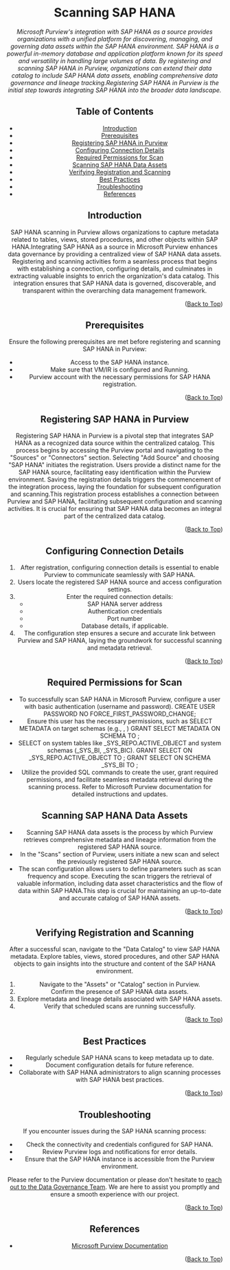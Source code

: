 <!-- Improved compatibility of Back to Top link -->
<a name="SAP HANA-top"></a>

<!-- Concept TITLE AND OVERVIEW -->

<center>

# Scanning SAP HANA

*Microsoft Purview's integration with SAP HANA as a source provides organizations with a unified platform for discovering, managing, and governing data assets within the SAP HANA environment. SAP HANA is a powerful in-memory database and application platform known for its speed and versatility in handling large volumes of data. By registering and scanning SAP HANA in Purview, organizations can extend their data catalog to include SAP HANA data assets, enabling comprehensive data governance and lineage tracking.Registering SAP HANA in Purview is the initial step towards integrating SAP HANA into the broader data landscape.*


## Table of Contents

- [Introduction](#introduction)
- [Prerequisites](#prerequisites)
- [Registering SAP HANA in Purview](#registering-sap-hana-in-purview)
- [Configuring Connection Details](#configuring-connection-details)
- [Required Permissions for Scan](#required-permissions-for-scan)
- [Scanning SAP HANA Data Assets](#scanning-sap-hana-data-assets)
- [Verifying Registration and Scanning](#verifying-registration-and-scanning)
- [Best Practices](#best-practices)
- [Troubleshooting](#troubleshooting)
- [References](#references)

## Introduction

SAP HANA scanning in Purview allows organizations to capture metadata related to tables, views, stored procedures, and other objects within SAP HANA.Integrating SAP HANA as a source in Microsoft Purview enhances data governance by providing a centralized view of SAP HANA data assets. Registering and scanning activities form a seamless process that begins with establishing a connection, configuring details, and culminates in extracting valuable insights to enrich the organization's data catalog. This integration ensures that SAP HANA data is governed, discoverable, and transparent within the overarching data management framework.

<p align="right">(<a href="#SAP HANA-top">Back to Top</a>)</p>

## Prerequisites

Ensure the following prerequisites are met before registering and scanning SAP HANA in Purview:

- Access to the SAP HANA instance.
- Make sure that VM/IR is configured and Running.
- Purview account with the necessary permissions for SAP HANA registration.

<p align="right">(<a href="#SAP HANA-top">Back to Top</a>)</p>

## Registering SAP HANA in Purview

Registering SAP HANA in Purview is a pivotal step that integrates SAP HANA as a recognized data source within the centralized catalog. This process begins by accessing the Purview portal and navigating to the "Sources" or "Connectors" section. Selecting "Add Source" and choosing "SAP HANA" initiates the registration. Users provide a distinct name for the SAP HANA source, facilitating easy identification within the Purview environment. Saving the registration details triggers the commencement of the integration process, laying the foundation for subsequent configuration and scanning.This registration process establishes a connection between Purview and SAP HANA, facilitating subsequent configuration and scanning activities. It is crucial for ensuring that SAP HANA data becomes an integral part of the centralized data catalog.


<p align="right">(<a href="#SAP HANA-top">Back to Top</a>)</p>

## Configuring Connection Details

1. After registration, configuring connection details is essential to enable Purview to communicate seamlessly with SAP HANA. 
2. Users locate the registered SAP HANA source and access configuration settings.
3. Enter the required connection details:
   - SAP HANA server address
   - Authentication credentials
   - Port number
   - Database details, if applicable.
4. The configuration step ensures a secure and accurate link between Purview and SAP HANA, laying the groundwork for successful scanning and metadata retrieval.

<p align="right">(<a href="#SAP HANA-top">Back to Top</a>)</p>

## Required Permissions for Scan

- To successfully scan SAP HANA in Microsoft Purview, configure a user with basic authentication (username and password).
   CREATE USER <user> PASSWORD <password> NO FORCE_FIRST_PASSWORD_CHANGE;
- Ensure this user has the necessary permissions, such as SELECT METADATA on target schemas (e.g., <schema1>, <schema2>) 
   GRANT SELECT METADATA ON SCHEMA <schema1> TO <user>;
- SELECT on system tables like _SYS_REPO.ACTIVE_OBJECT and system schemas (_SYS_BI, _SYS_BIC). 
   GRANT SELECT ON _SYS_REPO.ACTIVE_OBJECT TO <user>;
   GRANT SELECT ON SCHEMA _SYS_BI TO <user>;
- Utilize the provided SQL commands to create the user, grant required permissions, and facilitate seamless metadata retrieval during the scanning process. Refer to Microsoft Purview documentation for detailed instructions and updates.

## Scanning SAP HANA Data Assets

- Scanning SAP HANA data assets is the process by which Purview retrieves comprehensive metadata and lineage information from the registered SAP HANA source. 
- In the "Scans" section of Purview, users initiate a new scan and select the previously registered SAP HANA source. 
- The scan configuration allows users to define parameters such as scan frequency and scope. Executing the scan triggers the retrieval of valuable information, including data asset characteristics and the flow of data within SAP HANA.This step is crucial for maintaining an up-to-date and accurate catalog of SAP HANA assets.

<p align="right">(<a href="#SAP HANA-top">Back to Top</a>)</p>

## Verifying Registration and Scanning

After a successful scan, navigate to the "Data Catalog" to view SAP HANA metadata. Explore tables, views, stored procedures, and other SAP HANA objects to gain insights into the structure and content of the SAP HANA environment.

1. Navigate to the "Assets" or "Catalog" section in Purview.
2. Confirm the presence of SAP HANA data assets.
3. Explore metadata and lineage details associated with SAP HANA assets.
4. Verify that scheduled scans are running successfully.

<p align="right">(<a href="#SAP HANA-top">Back to Top</a>)</p>

## Best Practices

- Regularly schedule SAP HANA scans to keep metadata up to date.
- Document configuration details for future reference.
- Collaborate with SAP HANA administrators to align scanning processes with SAP HANA best practices.

<p align="right">(<a href="#SAP HANA-top">Back to Top</a>)</p>

## Troubleshooting

If you encounter issues during the SAP HANA scanning process:

- Check the connectivity and credentials configured for SAP HANA.
- Review Purview logs and notifications for error details.
- Ensure that the SAP HANA instance is accessible from the Purview environment.

Please refer to the Purview documentation or please don't hesitate to [reach out to the Data Governance Team](mailto:data_governance_team@hanes.com). We are here to assist you promptly and ensure a smooth experience with our project.

<p align="right">(<a href="#SAP HANA-top">Back to Top</a>)</p>

## References

- [Microsoft Purview Documentation](https://docs.microsoft.com/en-us/azure/purview/)

<p align="right">(<a href="#SAP HANA-top">Back to Top</a>)</p>









